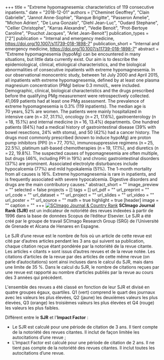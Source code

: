 +++
title = "Extreme hypomagnesemia: characteristics of 119 consecutive inpatients."
date = "2018-12-01"
authors = ["Cheminet Geoffrey", "Clain Gabrielle", "Jannot Anne-Sophie", "Ranque Brigitte", "Passeron Amelie", "Michon Adrien", "De Luna Gonzalo", "Diehl Jean-Luc", "Oudard Stephane", "Cellier Christophe", "Karras Alexandre", "Vedie Benoit", "Prot-Bertoye Caroline", "Pouchot Jacques", "Arlet Jean-Benoit"]
publication_types = ["2"]
publication = "Internal and emergency medicine, https://doi.org/10.1007/s11739-018-1898-7"
publication_short = "Internal and emergency medicine, https://doi.org/10.1007/s11739-018-1898-7"
abstract = "Extreme hypomagnesemia (hypoMg) can be encountered in many situations, but little data currently exist. Our aim is to describe the epidemiological, clinical, etiological characteristics, and the biological abnormalities of consecutive inpatients with extreme hypomagnesemia. In our observational monocentric study, between 1st July 2000 and April 2015, all inpatients with extreme hypomagnesemia, defined by at least one plasma magnesium concentration (PMg) below 0.3 mmol/L, were included. Demographic, clinical, biological characteristics and the drugs prescribed before the qualifying PMg measurement were retrospectively collected. 41,069 patients had at least one PMg assessment. The prevalence of extreme hypomagnesemia is 0.3% (119 inpatients). The median age is 70 years, 52% are women. The patients were mainly hospitalized in intensive care (n = 37, 31.1%), oncology (n = 21, 17.6%), gastroenterology (n = 18, 15.1%) and internal medicine (n = 16, 13.4%) departments. One hundred patients (84%) had a medical history of gastrointestinal disease (39% with bowel resections, 24% with stoma), and 50 (42%) had a cancer history. The drugs most commonly prescribed (known to induce hypoMg) are proton pump inhibitors (PPI) (n = 77, 70%), immunosuppressive regimens (n = 25, 22.5%), platinum salt-based chemotherapies (n = 19, 17.1%), and diuretics (n = 22, 19.8%). The suspected causes of hypomagnesemia are often multiple, but drugs (46%, including PPI in 19%) and chronic gastrointestinal disorders (37%) are prominent. Associated electrolyte disturbances include hypocalcemia (77%) and mild hypokalemia (51%). The 1-month mortality from all causes is 16%. Extreme hypomagnesemia is rare in inpatients, and is frequently associated with severe hypocalcemia. Digestive disorders and drugs are the main contributory causes."
abstract_short = ""
image_preview = ""
selected = false
projects = []
tags = []
url_pdf = ""
url_preprint = ""
url_code = ""
url_dataset = ""
url_project = ""
url_slides = ""
url_video = ""
url_poster = ""
url_source = ""
math = true
highlight = true
[header]
image = ""
caption = ""
+++
<a href="https://www.scimagojr.com/journalsearch.php?q=&amp;tip=sid&amp;exact=no" title="SCImago Journal &amp; Country Rank"><img border="0" src="https://www.scimagojr.com/journal_img.php?id=" alt="SCImago Journal &amp; Country Rank"  /></a>
**SCImago Journal Rank (SJR)** est un indicateur de notoriété des revues indexées à partir de 1996 dans la base de données Scopus de l’éditeur Elsevier. Le SJR a été créé par le groupe de travail SCImago Research Group (SRG) de l’Université de Grenade et Alcana de Henares en Espagne.  
  
Le SJR d’une revue est le nombre de fois où un article de cette revue est cité par d’autres articles pendant les 3 ans qui suivent sa publication, chaque citation reçue étant pondérée par la notoriété de la revue citante. Les articles « citants » sont issus d’autres revues et de la revue notée. Les citations d’articles de la revue par des articles de cette même revue (on parle d’autocitations) sont ainsi incluses dans le calcul du SJR, mais dans une limite de 35 %. Dans le calcul du SJR, le nombre de citations reçues par une revue est rapporté au nombre d’articles publiés par la revue au cours des 3 années qui précèdent.  
  
L'ensemble des revues a été classé en fonction de leur SJR et divisé en quatre groupes égaux, quartiles. Q1 (vert) comprend le quart des journaux avec les valeurs les plus élevées, Q2 (jaune) les deuxièmes valeurs les plus élevées, Q3 (orange) les troisièmes valeurs les plus élevées et Q4 (rouge) les valeurs les plus faibles.  
  
Différent entre le **SJR** et l'**Impact Factor** :  
- Le SJR est calculé pour une période de citation de 3 ans. Il tient compte de la notoriété des revues citantes. Il inclut de façon limitée les autocitations d’une revue ;  
- L'Impact Factor est calculé pour une période de citation de 2 ans. Il ne tient pas compte de la notoriété des revues citantes. Il inclut toutes les autocitations d’une revue.
